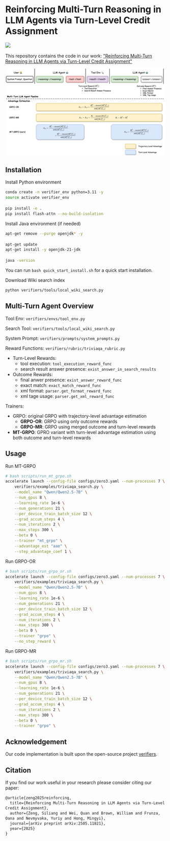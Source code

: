 # Reinforcing Multi-Turn Reasoning in LLM Agents via Turn-Level Credit Assignment

<a href="https://arxiv.org/abs/2505.11821">
  <img src="https://img.shields.io/static/v1?label=arXiv&message=2505.11821&color=b31b1b" />
</a>

This repository contains the code in our work: ["Reinforcing Multi-Turn Reasoning in LLM Agents via Turn-Level Credit Assignment"](https://arxiv.org/abs/2505.11821)

![](./assets/rl_agent.png)

## Installation

Install Python environment
```bash
conda create -n verifier_env python=3.11 -y
source activate verifier_env

pip install -e .
pip install flash-attn --no-build-isolation
```

Install Java environment (if needed)
```bash
apt-get remove --purge openjdk* -y

apt-get update
apt-get install -y openjdk-21-jdk

java -version
```

You can run `bash quick_start_install.sh` for a quick start installation.

Download Wiki search index 
```bash
python verifiers/tools/local_wiki_search.py
```

## Multi-Turn Agent Overview

Tool Env: `verifiers/envs/tool_env.py`

Search Tool: `verifiers/tools/local_wiki_search.py`

System Prompt: `verifiers/prompts/system_prompts.py`

Reward Functions: `verifiers/rubric/triviaqa_rubric.py`
- Turn-Level Rewards:
    - tool execution: `tool_execution_reward_func`
    - search result answer presence: `exist_answer_in_search_results`
- Outcome Rewards:
    - final anwer presence: `exist_answer_reward_func`
    - exact match: `exact_match_reward_func`
    - xml format: `parser.get_format_reward_func`
    - xml tage usage: `parser.get_xml_reward_func`

Trainers:
- GRPO: original GRPO with trajectory-level advantage estimation 
    - **GRPO-OR**: GRPO using only outcome rewards
    - **GRPO-MR**: GRPO using merged outcome and turn-level rewards 
- **MT-GRPO**: GPRO variant with turn-level advantage estimation using both outcome and
turn-level rewards


## Usage

Run MT-GRPO
```bash
# bash scripts/run_mt_grpo.sh
accelerate launch --config-file configs/zero3.yaml --num-processes 7 \
    verifiers/examples/triviaqa_search.py \
    --model_name "Qwen/Qwen2.5-7B" \
    --num_gpus 8 \
    --learning_rate 1e-6 \
    --num_generations 21 \
    --per_device_train_batch_size 12 \
    --grad_accum_steps 4 \
    --num_iterations 2 \
    --max_steps 300 \
    --beta 0 \
    --trainer "mt_grpo" \
    --advantage_est "aae" \
    --step_advantage_coef 1 \
```

Run GRPO-OR
```bash
# bash scripts/run_grpo_or.sh
accelerate launch --config-file configs/zero3.yaml --num-processes 7 \
    verifiers/examples/triviaqa_search.py \
    --model_name "Qwen/Qwen2.5-7B" \
    --num_gpus 8 \
    --learning_rate 1e-6 \
    --num_generations 21 \
    --per_device_train_batch_size 12 \
    --grad_accum_steps 4 \
    --num_iterations 2 \
    --max_steps 300 \
    --beta 0 \
    --trainer "grpo" \
    --no_step_reward \
```

Run GRPO-MR
```bash
# bash scripts/run_grpo_mr.sh
accelerate launch --config-file configs/zero3.yaml --num-processes 7 \
    verifiers/examples/triviaqa_search.py \
    --model_name "Qwen/Qwen2.5-7B" \
    --num_gpus 8 \
    --learning_rate 1e-6 \
    --num_generations 21 \
    --per_device_train_batch_size 12 \
    --grad_accum_steps 4 \
    --num_iterations 2 \
    --max_steps 300 \
    --beta 0 \
    --trainer "grpo" \
```

## Acknowledgement

Our code implementation is built upon the open-source project [verifiers](https://github.com/willccbb/verifiers).

## Citation

If you find our work useful in your research please consider citing our paper:
```
@article{zeng2025reinforcing,
  title={Reinforcing Multi-Turn Reasoning in LLM Agents via Turn-Level Credit Assignment},
  author={Zeng, Siliang and Wei, Quan and Brown, William and Frunza, Oana and Nevmyvaka, Yuriy and Hong, Mingyi},
  journal={arXiv preprint arXiv:2505.11821},
  year={2025}
}
```
